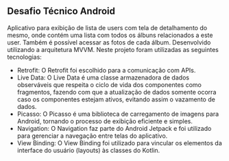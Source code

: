 ## Desafio Técnico Android

Aplicativo para exibição de lista de users com tela de detalhamento do mesmo, onde contém uma lista com todos os álbuns relacionados a este user. Também é possível acessar as fotos de cada álbum. Desenvolvido utilizando a arquitetura MVVM. Neste projeto foram utilizadas as seguintes tecnologias:

* Retrofit: O Retrofit foi escolhido para a comunicação com APIs.
* Live Data: O Live Data é uma classe armazenadora de dados observáveis que respeita o ciclo de vida dos componentes como fragmentos, fazendo com que a atualização de dados somente ocorra caso os componentes estejam ativos, evitando assim o vazamento de dados.
* Picasso: O Picasso é uma biblioteca de carregamento de imagens para Android, tornando o processo de exibição eficiente e simples.
* Navigation: O Navigation faz parte do Android Jetpack e foi utilizado para gerenciar a navegação entre telas do aplicativo.
* View Binding: O View Binding foi utilizado para vincular os elementos da interface do usuário (layouts) às classes do Kotlin. 
